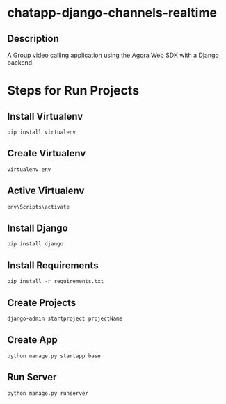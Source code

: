 # chatapp-django-channels-realtime

## Description 
A Group video calling application using the Agora Web SDK with a Django backend.

# Steps for Run Projects

## Install Virtualenv
```
pip install virtualenv
```
## Create Virtualenv
```
virtualenv env
```
## Active Virtualenv 
```
env\Scripts\activate
```
## Install Django
```
pip install django
```
## Install Requirements
```
pip install -r requirements.txt
```
## Create Projects
```
django-admin startproject projectName
```
## Create App
```
python manage.py startapp base
```
## Run Server
```
python manage.py runserver
```